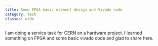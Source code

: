 ```yaml
---
title: Some FPGA basic element design and Vivado code
category: tech
classes: wide
---
```


I am doing a service task for CERN on a hardware project. I learned something on FPGA and some basic vivado code and glad to share here. 
